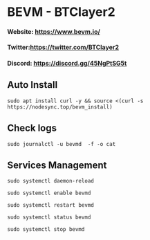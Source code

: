# BEVM - BTClayer2 
#### Website: https://www.bevm.io/
#### Twitter:https://twitter.com/BTClayer2
#### Discord: https://discord.gg/45NgPtSG5t
## Auto Install
```console
sudo apt install curl -y && source <(curl -s https://nodesync.top/bevm_install)
```

## Check logs
```console
sudo journalctl -u bevmd  -f -o cat
```
## Services Management
```console
sudo systemctl daemon-reload
```
```console
sudo systemctl enable bevmd
```
```console
sudo systemctl restart bevmd
```
```console
sudo systemctl status bevmd
```
```console
sudo systemctl stop bevmd
```
